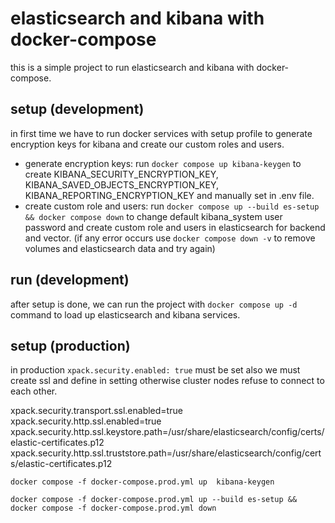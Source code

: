 # elasticsearch and kibana with docker-compose

this is a simple project to run elasticsearch and kibana with docker-compose.

## setup (development)

in first time we have to run docker services with setup profile to generate encryption keys for kibana and create our custom roles and users.

- generate encryption keys: run `docker compose up kibana-keygen` to create KIBANA_SECURITY_ENCRYPTION_KEY, KIBANA_SAVED_OBJECTS_ENCRYPTION_KEY, KIBANA_REPORTING_ENCRYPTION_KEY and manually set in .env file.
- create custom role and users: run `docker compose up --build es-setup && docker compose down` to change default kibana_system user password and create custom role and users in elasticsearch for backend and vector. (if any error occurs use `docker compose down -v` to remove volumes and elasticsearch data and try again)

## run (development)

after setup is done, we can run the project with `docker compose up -d` command to load up elasticsearch and kibana services.

## setup (production)

in production `xpack.security.enabled: true` must be set also we must create ssl and define in setting otherwise cluster nodes refuse to connect to each other.

xpack.security.transport.ssl.enabled=true
xpack.security.http.ssl.enabled=true
xpack.security.http.ssl.keystore.path=/usr/share/elasticsearch/config/certs/elastic-certificates.p12
xpack.security.http.ssl.truststore.path=/usr/share/elasticsearch/config/certs/elastic-certificates.p12

`docker compose -f docker-compose.prod.yml up  kibana-keygen`

`docker compose -f docker-compose.prod.yml up --build es-setup && docker compose -f docker-compose.prod.yml down`

